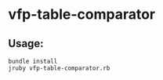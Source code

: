 vfp-table-comparator
====================

## Usage:
    bundle install
    jruby vfp-table-comparator.rb